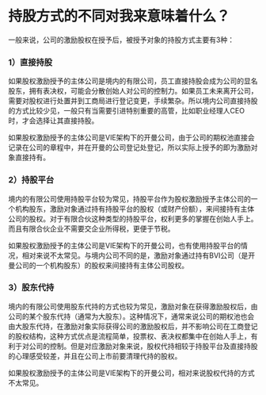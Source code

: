 # 持股方式的不同对我来意味着什么？

一般来说，公司的激励股权在授予后，被授予对象的持股方式主要有3种：

### 1）直接持股 

如果股权激励授予的主体公司是境内的有限公司，员工直接持股会成为公司的显名股东，拥有表决权，可能会分散创始人对公司的控制力。如果员工未来离开公司，需要对股权进行处置并到工商局进行登记变更，手续繁杂。所以境内公司直接持股的方式比较少见，一般只有当需要引进特别重要的高管，比如职业经理人CEO时，才会选择让其直接持股。

如果股权激励授予的主体公司是VIE架构下的开曼公司，由于公司的期权池直接会记录在公司的章程中，并在开曼的公司登记处登记，所以实际上授予的即为激励对象直接持有。

### 2）持股平台

境内的有限公司使用持股平台较为常见，持股平台作为股权激励授予主体公司的一个机构股东，激励对象通过持有持股平台的股权（或财产份额），来间接持有主体公司的股权。对于有限合伙这种类型的持股平台，权利更多的掌握在创始人手上。而且有限合伙企业不需要交企业所得税，更便于节税。

如果股权激励授予的主体公司是VIE架构下的开曼公司，也有使用持股平台的情况，相对来说不太常见。与境内公司不同的是，激励对象通过持有BVI公司（是开曼公司的一个机构股东）的股权来间接持有主体公司股权。

### 3）股东代持

境内的有限公司使用股东代持的方式也较为常见，激励对象在获得激励股权后，由公司的某个股东代持（通常为大股东）。这种情况下，通常来说公司的期权池也会由大股东代持，在激励对象实际获得公司的激励股权后，并不影响公司在工商登记的股权结构，这种方式优点是流程简单，投票权、表决权都集中在创始人手上，有利于对公司的控制。但是对应激励对象来说，股权代持相较于持股平台及直接持股的心理感受较差，并且在公司上市前要清理代持的股权。

如果股权激励授予的主体公司是VIE架构下的开曼公司，相对来说股权代持的方式不太常见。

